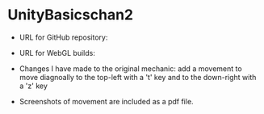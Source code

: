 # UnityBasicschan2

- URL for GitHub repository:
- URL for WebGL builds:

- Changes I have made to the original mechanic: 
    add a movement to move diagnoally to the top-left with a 't' key and to the down-right with a 'z' key
- Screenshots of movement are included as a pdf file.
